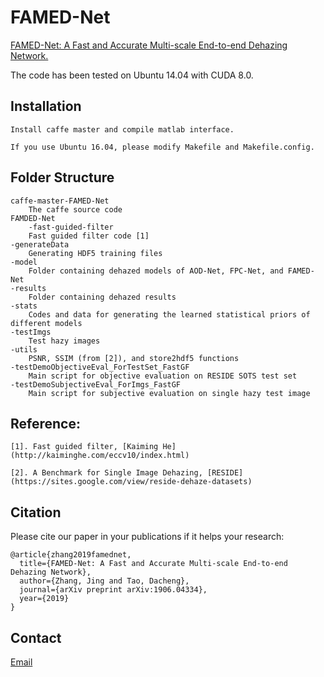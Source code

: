 # FAMED-Net
[FAMED-Net: A Fast and Accurate Multi-scale End-to-end Dehazing Network.](https://chaimi2013.github.io/Research/FAMED-Net/)

The code has been tested on Ubuntu 14.04 with CUDA 8.0.

## Installation
    Install caffe master and compile matlab interface. 
    
    If you use Ubuntu 16.04, please modify Makefile and Makefile.config. 

## Folder Structure
    caffe-master-FAMED-Net
        The caffe source code
    FAMDED-Net
    	-fast-guided-filter
		Fast guided filter code [1]
	-generateData
		Generating HDF5 training files
	-model
		Folder containing dehazed models of AOD-Net, FPC-Net, and FAMED-Net
	-results
		Folder containing dehazed results
	-stats
		Codes and data for generating the learned statistical priors of different models
	-testImgs
		Test hazy images
	-utils
		PSNR, SSIM (from [2]), and store2hdf5 functions
	-testDemoObjectiveEval_ForTestSet_FastGF
		Main script for objective evaluation on RESIDE SOTS test set
	-testDemoSubjectiveEval_ForImgs_FastGF
		Main script for subjective evaluation on single hazy test image

## Reference: 
    [1]. Fast guided filter, [Kaiming He](http://kaiminghe.com/eccv10/index.html)
    
    [2]. A Benchmark for Single Image Dehazing, [RESIDE](https://sites.google.com/view/reside-dehaze-datasets)
            
## Citation
Please cite our paper in your publications if it helps your research:

    @article{zhang2019famednet,
      title={FAMED-Net: A Fast and Accurate Multi-scale End-to-end Dehazing Network},
      author={Zhang, Jing and Tao, Dacheng},
      journal={arXiv preprint arXiv:1906.04334},
      year={2019}
    }

## Contact
[Email](zj.winner@163.com)

